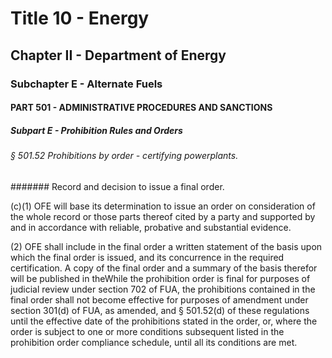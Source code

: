 
# Title 10 - Energy
## Chapter II - Department of Energy
### Subchapter E - Alternate Fuels
#### PART 501 - ADMINISTRATIVE PROCEDURES AND SANCTIONS
##### Subpart E - Prohibition Rules and Orders
###### § 501.52 Prohibitions by order - certifying powerplants.
####### Record and decision to issue a final order.

(c)(1) OFE will base its determination to issue an order on consideration of the whole record or those parts thereof cited by a party and supported by and in accordance with reliable, probative and substantial evidence.

(2) OFE shall include in the final order a written statement of the basis upon which the final order is issued, and its concurrence in the required certification. A copy of the final order and a summary of the basis therefor will be published in theWhile the prohibition order is final for purposes of judicial review under section 702 of FUA, the prohibitions contained in the final order shall not become effective for purposes of amendment under section 301(d) of FUA, as amended, and § 501.52(d) of these regulations until the effective date of the prohibitions stated in the order, or, where the order is subject to one or more conditions subsequent listed in the prohibition order compliance schedule, until all its conditions are met.
